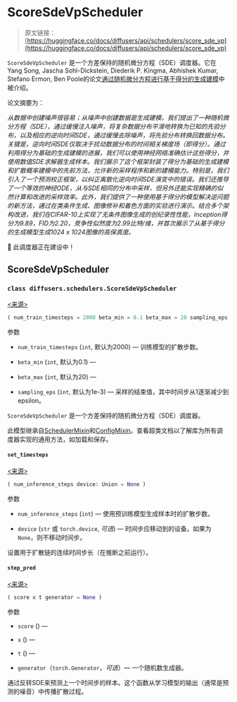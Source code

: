 # ScoreSdeVpScheduler

> 原文链接：[https://huggingface.co/docs/diffusers/api/schedulers/score_sde_vp](https://huggingface.co/docs/diffusers/api/schedulers/score_sde_vp)

`ScoreSdeVpScheduler` 是一个方差保持的随机微分方程（SDE）调度器。它在Yang Song, Jascha Sohl-Dickstein, Diederik P. Kingma, Abhishek Kumar, Stefano Ermon, Ben Poole的论文[通过随机微分方程进行基于得分的生成建模](https://huggingface.co/papers/2011.13456)中被介绍。

论文摘要为：

*从数据中创建噪声很容易；从噪声中创建数据是生成建模。我们提出了一种随机微分方程（SDE），通过缓慢注入噪声，将复杂数据分布平滑地转换为已知的先验分布，以及相应的逆向时间SDE，通过缓慢去除噪声，将先验分布转换回数据分布。关键是，逆向时间SDE仅取决于扰动数据分布的时间相关梯度场（即得分）。通过利用得分为基础的生成建模的进展，我们可以使用神经网络准确估计这些得分，并使用数值SDE求解器生成样本。我们展示了这个框架封装了得分为基础的生成建模和扩散概率建模中的先前方法，允许新的采样程序和新的建模能力。特别是，我们引入了一个预测校正框架，以纠正离散化逆向时间SDE演变中的错误。我们还推导了一个等效的神经ODE，从与SDE相同的分布中采样，但另外还能实现精确的似然计算和改进的采样效率。此外，我们提供了一种使用基于得分的模型解决逆问题的新方法，通过在类条件生成、图像修补和着色方面的实验进行演示。结合多个架构改进，我们在CIFAR-10上实现了无条件图像生成的创纪录性性能，Inception得分为9.89，FID为2.20，竞争性似然度为2.99比特/维，并首次展示了从基于得分的生成模型生成1024 x 1024图像的高保真度。*

🚧 此调度器正在建设中！

## ScoreSdeVpScheduler

### `class diffusers.schedulers.ScoreSdeVpScheduler`

[<来源>](https://github.com/huggingface/diffusers/blob/v0.26.3/src/diffusers/schedulers/deprecated/scheduling_sde_vp.py#L27)

```py
( num_train_timesteps = 2000 beta_min = 0.1 beta_max = 20 sampling_eps = 0.001 )
```

参数

+   `num_train_timesteps` (`int`, 默认为2000) — 训练模型的扩散步数。

+   `beta_min` (`int`, 默认为0.1) —

+   `beta_max` (`int`, 默认为20) —

+   `sampling_eps` (`int`, 默认为1e-3) — 采样的结束值，其中时间步从1逐渐减少到 epsilon。

`ScoreSdeVpScheduler` 是一个方差保持的随机微分方程（SDE）调度器。

此模型继承自[SchedulerMixin](/docs/diffusers/v0.26.3/en/api/schedulers/overview#diffusers.SchedulerMixin)和[ConfigMixin](/docs/diffusers/v0.26.3/en/api/configuration#diffusers.ConfigMixin)。查看超类文档以了解库为所有调度器实现的通用方法，如加载和保存。

#### `set_timesteps`

[<来源>](https://github.com/huggingface/diffusers/blob/v0.26.3/src/diffusers/schedulers/deprecated/scheduling_sde_vp.py#L51)

```py
( num_inference_steps device: Union = None )
```

参数

+   `num_inference_steps` (`int`) — 使用预训练模型生成样本时的扩散步数。

+   `device` (`str` 或 `torch.device`, *可选*) — 时间步应移动到的设备。如果为 `None`，则不移动时间步。

设置用于扩散链的连续时间步长（在推断之前运行）。

#### `step_pred`

[<来源>](https://github.com/huggingface/diffusers/blob/v0.26.3/src/diffusers/schedulers/deprecated/scheduling_sde_vp.py#L63)

```py
( score x t generator = None )
```

参数

+   `score` () —

+   `x` () —

+   `t` () —

+   `generator`（`torch.Generator`，*可选*）— 一个随机数生成器。

通过反转SDE来预测上一个时间步的样本。这个函数从学习模型的输出（通常是预测的噪音）中传播扩散过程。
